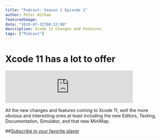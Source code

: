 ```yaml
---
title: "Podcast: Season 1 Episode 2"
author: Peter Witham
featuredImage:
date: "2019-07-31T00:33:00"
description: Xcode 11 Changes and Features.
tags: ["Podcast"]
---
```


# Xcode 11 has a lot to offer

<iframe src="https://anchor.fm/compileswift/embed/episodes/Xcode-11-Changes-and-Features-e496kn"
height="102" width="400" frameborder="0" scrolling="no"></iframe>

All the new changes and features coming to Xcode 11, well the more obvious and interesting ones
at least including the new Editors, Testing, Documentation, Simulator, and that new MiniMap.

##[Subscribe in your favorite player](https://pw.d.pr/5TbjRs)
